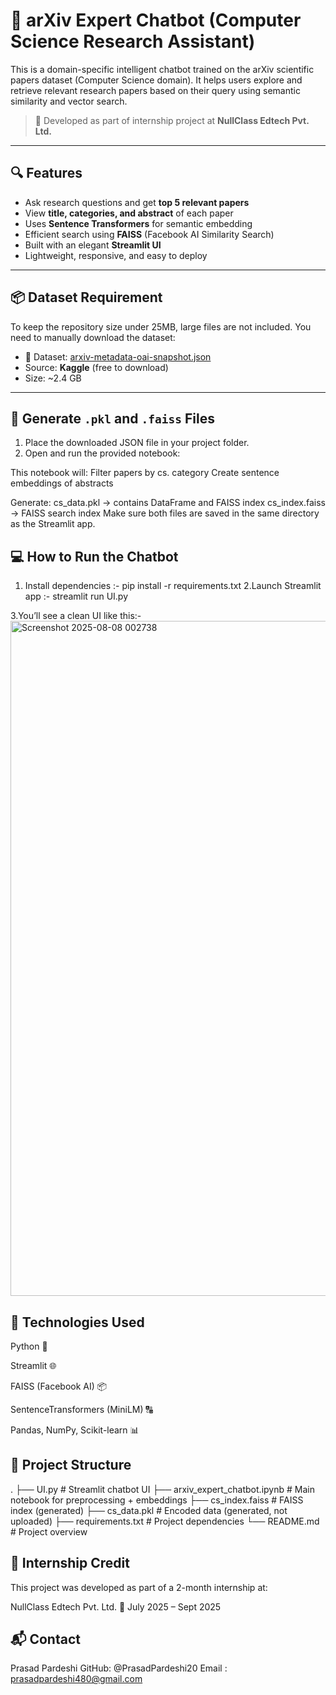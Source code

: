 # 🤖 arXiv Expert Chatbot (Computer Science Research Assistant)

This is a domain-specific intelligent chatbot trained on the arXiv scientific papers dataset (Computer Science domain). It helps users explore and retrieve relevant research papers based on their query using semantic similarity and vector search.

> 🚀 Developed as part of internship project at **NullClass Edtech Pvt. Ltd.**

---

## 🔍 Features

- Ask research questions and get **top 5 relevant papers**
- View **title, categories, and abstract** of each paper
- Uses **Sentence Transformers** for semantic embedding
- Efficient search using **FAISS** (Facebook AI Similarity Search)
- Built with an elegant **Streamlit UI**
- Lightweight, responsive, and easy to deploy

---

## 📦 Dataset Requirement

To keep the repository size under 25MB, large files are not included. You need to manually download the dataset:

- 🔗 Dataset: [arxiv-metadata-oai-snapshot.json](https://www.kaggle.com/datasets/Cornell-University/arxiv)
- Source: **Kaggle** (free to download)
- Size: ~2.4 GB

---

## 🧠 Generate `.pkl` and `.faiss` Files

1. Place the downloaded JSON file in your project folder.
2. Open and run the provided notebook:


This notebook will:
Filter papers by cs. category
Create sentence embeddings of abstracts

Generate:
cs_data.pkl → contains DataFrame and FAISS index
cs_index.faiss → FAISS search index
Make sure both files are saved in the same directory as the Streamlit app.


## 💻 How to Run the Chatbot
1. Install dependencies :- pip install -r requirements.txt
2.Launch Streamlit app :- streamlit run UI.py

3.You’ll see a clean UI like this:-
<img width="1920" height="1080" alt="Screenshot 2025-08-08 002738" src="https://github.com/user-attachments/assets/409eb290-6e74-4174-affb-a9e42f585003" />

## 📝 Technologies Used
Python 🐍

Streamlit 🌐

FAISS (Facebook AI) 📦

SentenceTransformers (MiniLM) 🔠

Pandas, NumPy, Scikit-learn 📊

## 📁 Project Structure
.
├── UI.py                      # Streamlit chatbot UI
├── arxiv_expert_chatbot.ipynb # Main notebook for preprocessing + embeddings
├── cs_index.faiss            # FAISS index (generated)
├── cs_data.pkl               # Encoded data (generated, not uploaded)
├── requirements.txt          # Project dependencies
└── README.md                 # Project overview

## 🏢 Internship Credit
This project was developed as part of a 2-month internship at:

NullClass Edtech Pvt. Ltd.
📅 July 2025 – Sept 2025

## 📬 Contact
Prasad Pardeshi
GitHub: @PrasadPardeshi20
Email : prasadpardeshi480@gmail.com
